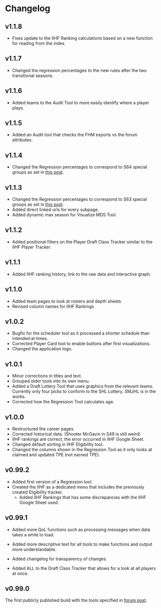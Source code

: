 # Changelog

<!-- ## v1.2.0 -->
<!-- - Added first version of a box score scraper with instructions. -->

## v1.1.8

-   Fixes update to the IIHF Ranking calculations based on a new
    function for reading from the index.

## v1.1.7

-   Changed the regression percentages to the new rules after the two
    transitional seasons.

## v1.1.6

-   Added teams to the Audit Tool to more easily identify where a player
    plays.

## v1.1.5

-   Added an Audit tool that checks the FHM exports vs the forum
    attributes.

## v1.1.4

-   Changed the Regression percentages to correspond to S64 special
    groups as set in [this
    post](https://simulationhockey.com/showthread.php?tid=120657).

## v1.1.3

-   Changed the Regression percentages to correspond to S63 special
    groups as set in [this
    post](https://simulationhockey.com/showthread.php?tid=120657).
-   Added direct linked urls for every subpage.
-   Added dynamic max season for Visualize MDS Tool.

## v1.1.2

-   Added positional filters on the Player Draft Class Tracker similar
    to the IIHF Player Tracker.

## v1.1.1

-   Added IIHF ranking history, link to the raw data and interactive
    graph.

## v1.1.0

-   Added team pages to look at rosters and depth sheets
-   Revised column names for IIHF Rankings

## v1.0.2

-   Bugfix for the scheduler tool as it processed a shorter schedule
    than intended at times.
-   Corrected Player Card tool to enable buttons after first
    visualizations.
-   Changed the application logo.

## v1.0.1

-   Minor corrections in titles and text.
-   Grouped older tools into its own menu.
-   Added a Draft Lottery Tool that uses graphics from the relevant
    teams. Currently only four picks to conform to the SHL Lottery.
    SMJHL is in the works.
-   Corrected how the Regression Tool calculates age.

## v1.0.0

-   Restructured the career pages.
-   Corrected historical data. (Shooter McGavin in S49 is still weird)
-   IIHF rankings are correct, the error occurred in IIHF Google Sheet.
-   Changed default sorting in IIHF Eligibility tool.
-   Changed the columns shown in the Regression Tool as it only looks at
    claimed and updated TPE (not earned TPE).

## v0.99.2

-   Added first version of a Regression tool.
-   Created the IIHF as a dedicated menu that includes the previously
    created Eligibility tracker.
    -   Added IIHF Rankings that has some discrepancies with the IIHF
        Google Sheet used.

## v0.99.1

-   Added more QoL functions such as processing messages when data takes
    a while to load.

-   Added more descriptive text for all tools to make functions and
    output more understandable.

-   Added changelog for transparency of changes.

-   Added ALL to the Draft Class Tracker that allows for a look at all
    players at once.

## v0.99.0

The first publicly published build with the tools specified in [forum
post](https://simulationhockey.com/showthread.php?tid=117606).
